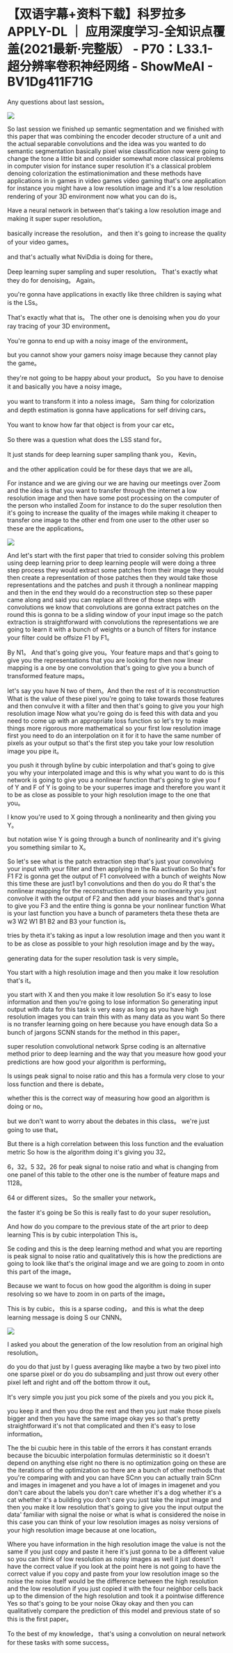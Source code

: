 # 【双语字幕+资料下载】科罗拉多 APPLY-DL ｜ 应用深度学习-全知识点覆盖(2021最新·完整版） - P70：L33.1- 超分辨率卷积神经网络 - ShowMeAI - BV1Dg411F71G

Any questions about last session。

![](img/41d8231ff7dd899020cc8066dff2a2e6_1.png)

So last session we finished up semantic segmentation and we finished with this paper that was combining the encoder decoder structure of a unit and the actual separable convolutions and the idea was you wanted to do semantic segmentation basically pixel wise classification now were going to change the tone a little bit and consider somewhat more classical problems in computer vision for instance super resolution it's a classical problem denoing colorization the estimationimation and these methods have applications in in games in video games video gaming that's one application for instance you might have a low resolution image and it's a low resolution rendering of your 3D environment now what you can do is。

Have a neural network in between that's taking a low resolution image and making it super super resolution。

 basically increase the resolution， and then it's going to increase the quality of your video games。

 and that's actually what NviDdia is doing for there。

Deep learning super sampling and super resolution。 That's exactly what they do for denoising。 Again。

 you're gonna have applications in exactly like three children is saying what is the LSs。

 That's exactly what that is。 The other one is denoising when you do your ray tracing of your 3D environment。

 You're gonna to end up with a noisy image of the environment。

 but you cannot show your gamers noisy image because they cannot play the game。

 they're not going to be happy about your product。 So you have to denoise it and basically you have a noisy image。

 you want to transform it into a noless image。 Sam thing for colorization and depth estimation is gonna have applications for self driving cars。

 You want to know how far that object is from your car etc。

 So there was a question what does the LSS stand for。

It just stands for deep learning super sampling thank you， Kevin。

 and the other application could be for these days that we are all。

For instance and we are giving our we are having our meetings over Zoom and the idea is that you want to transfer through the internet a low resolution image and then have some post processing on the computer of the person who installed Zoom for instance to do the super resolution then it's going to increase the quality of the images while making it cheaper to transfer one image to the other end from one user to the other user so these are the applications。



![](img/41d8231ff7dd899020cc8066dff2a2e6_3.png)

And let's start with the first paper that tried to consider solving this problem using deep learning prior to deep learning people will were doing a three step process they would extract some patches from their image they would then create a representation of those patches then they would take those representations and the patches and push it through a nonlinear mapping and then in the end they would do a reconstruction step so these paper came along and said you can replace all three of those steps with convolutions we know that convolutions are gonna extract patches on the round this is gonna to be a sliding window of your input image so the patch extraction is straightforward with convolutions the representations we are going to learn it with a bunch of weights or a bunch of filters for instance your filter could be offsize F1 by F1。

By N1。 And that's going give you。Your feature maps and that's going to give you the representations that you are looking for then now linear mapping is a one by one convolution that's going to give you a bunch of transformed feature maps。

 let's say you have N two of them。And then the rest of it is reconstruction What is the value of these pixel you're going to take towards those features and then convulve it with a filter and then that's going to give you your high resolution image Now what you're going do is feed this with data and you need to come up with an appropriate loss function so let's try to make things more rigorous more mathematical so your first low resolution image first you need to do an interpolation on it for it to have the same number of pixels as your output so that's the first step you take your low resolution image you pipe it。

 you push it through byline by cubic interpolation and that's going to give you why your interpolated image and this is why what you want to do is this network is going to give you a nonlinear function that's going to give you f of Y and F of Y is going to be your superres image and therefore you want it to be as close as possible to your high resolution image to the one that you。

I know you're used to X going through a nonlinearity and then giving you Y。

 but notation wise Y is going through a bunch of nonlinearity and it's giving you something similar to X。

 So let's see what is the patch extraction step that's just your convolving your input with your filter and then applying in the Ra activation So that's for F1 F2 is gonna get the output of F1 convolveed with a bunch of weights Now this time these are just1 by1 convolutions and then do you do R that's the nonlinear mapping for the reconstruction there is no nonlinearity you just convolve it with the output of F2 and then add your biases and that's gonna to give you F3 and the entire thing is gonna be your nonlinear function What is your last function you have a bunch of parameters theta these theta are w3 W2 W1 B1 B2 and B3 your function is。

tries by theta it's taking as input a low resolution image and then you want it to be as close as possible to your high resolution image and by the way。

 generating data for the super resolution task is very simple。

 You start with a high resolution image and then you make it low resolution that's it。

 you start with X and then you make it low resolution So it's easy to lose information and then you're going to lose information So generating input output with data for this task is very easy as long as you have high resolution images you can train this with as many data as you want So there is no transfer learning going on here because you have enough data So a bunch of jargons SCNN stands for the method in this paper。

 super resolution convolutional network Sprse coding is an alternative method prior to deep learning and the way that you measure how good your predictions are how good your algorithm is performing。

Is usings peak signal to noise ratio and this has a formula very close to your loss function and there is debate。

 whether this is the correct way of measuring how good an algorithm is doing or no。

 but we don't want to worry about the debates in this class。 we're just going to use that。

 But there is a high correlation between this loss function and the evaluation metric So how is the algorithm doing it's giving you 32。

6，32。5 32。26 for peak signal to noise ratio and what is changing from one panel of this table to the other one is the number of feature maps and 1128。

64 or different sizes。 So the smaller your network。

 the faster it's going be So this is really fast to do your super resolution。

 And how do you compare to the previous state of the art prior to deep learning This is by cubic interpolation This is。

Se coding and this is the deep learning method and what you are reporting is peak signal to noise ratio and qualitatively this is how the predictions are going to look like that's the original image and we are going to zoom in onto this part of the image。

Because we want to focus on how good the algorithm is doing in super resolving so we have to zoom in on parts of the image。

 This is by cubic， this is a sparse coding， and this is what the deep learning message is doing S our CNNN。



![](img/41d8231ff7dd899020cc8066dff2a2e6_5.png)

I asked you about the generation of the low resolution from an original high resolution。

 do you do that just by I guess averaging like maybe a two by two pixel into one sparse pixel or do you do subsampling and just throw out every other pixel left and right and off the bottom throw it out。

It's very simple you just you pick some of the pixels and you you pick it。

 you keep it and then you drop the rest and then you just make those pixels bigger and then you have the same image okay yes so that's pretty straightforward it's not that complicated and then it's easy to lose information。

The the bi cuubic here in this table of the errors it has constant errands because the bicuubic interpolation formulas deterministic so it doesn't depend on anything else right no there is no optimization going on these are the iterations of the optimization so there are a bunch of other methods that you're comparing with and you can have SCnn you can actually train SCnn and images in imagenet and you have a lot of images in imagenet and you don't care about the labels you don't care whether it's a dog whether it's a cat whether it's a building you don't care you just take the input image and then you make it low resolution that's going to give you the input output the data' familiar with signal the noise or what is what is considered the noise in this case you can think of your low resolution images as noisy versions of your high resolution image because at one location。

Where you have information in the high resolution image the value is not the same if you just copy and paste it here it's just gonna to be a different value so you can think of low resolution as noisy images as well it just doesn't have the correct value if you look at the point here is not going to have the correct value if you copy and paste from your low resolution image so the noise the noise itself would be the difference between the high resolution and the low resolution if you just copied it with the four neighbor cells back up to the dimension of the high resolution and took it a pointwise difference Yes so that's going to be your noise Okay okay and then you can qualitatively compare the prediction of this model and previous state of so this is the first paper。

To the best of my knowledge， that's using a convolution on neural network for these tasks with some success。


